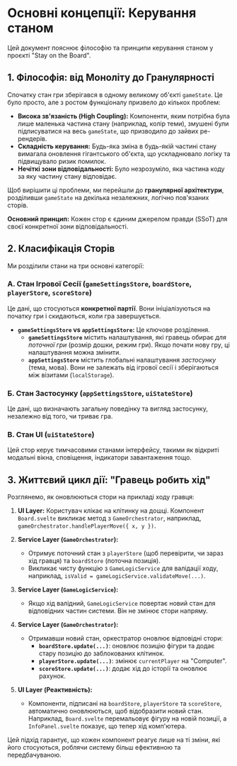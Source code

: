 # Основні концепції: Керування станом

Цей документ пояснює філософію та принципи керування станом у проєкті "Stay on the Board".

## 1. Філософія: від Моноліту до Гранулярності

Спочатку стан гри зберігався в одному великому об'єкті `gameState`. Це було просто, але з ростом функціоналу призвело до кількох проблем:

- **Висока зв'язаність (High Coupling):** Компоненти, яким потрібна була лише маленька частина стану (наприклад, колір теми), змушені були підписуватися на весь `gameState`, що призводило до зайвих ре-рендерів.
- **Складність керування:** Будь-яка зміна в будь-якій частині стану вимагала оновлення гігантського об'єкта, що ускладнювало логіку та підвищувало ризик помилок.
- **Нечіткі зони відповідальності:** Було незрозуміло, яка частина коду за яку частину стану відповідає.

Щоб вирішити ці проблеми, ми перейшли до **гранулярної архітектури**, розділивши `gameState` на декілька незалежних, логічно пов'язаних сторів.

**Основний принцип:** Кожен стор є єдиним джерелом правди (SSoT) для своєї конкретної зони відповідальності.

## 2. Класифікація Сторів

Ми розділили стани на три основні категорії:

### А. Стан Ігрової Сесії (`gameSettingsStore`, `boardStore`, `playerStore`, `scoreStore`)
Це дані, що стосуються **конкретної партії**. Вони ініціалізуються на початку гри і скидаються, коли гра завершується.

- **`gameSettingsStore` vs `appSettingsStore`:** Це ключове розділення.
    - **`gameSettingsStore`** містить налаштування, які гравець обирає *для поточної гри* (розмір дошки, режим гри). Якщо почати нову гру, ці налаштування можна змінити.
    - **`appSettingsStore`** містить глобальні налаштування *застосунку* (тема, мова). Вони не залежать від ігрової сесії і зберігаються між візитами (`localStorage`).

### Б. Стан Застосунку (`appSettingsStore`, `uiStateStore`)
Це дані, що визначають загальну поведінку та вигляд застосунку, незалежно від того, чи триває гра.

### В. Стан UI (`uiStateStore`)
Цей стор керує тимчасовими станами інтерфейсу, такими як відкриті модальні вікна, сповіщення, індикатори завантаження тощо.

## 3. Життєвий цикл дії: "Гравець робить хід"

Розглянемо, як оновлюються стори на прикладі ходу гравця:

1.  **UI Layer:** Користувач клікає на клітинку на дошці. Компонент `Board.svelte` викликає метод з `GameOrchestrator`, наприклад, `gameOrchestrator.handlePlayerMove({ x, y })`.

2.  **Service Layer (`GameOrchestrator`):**
    - Отримує поточний стан з `playerStore` (щоб перевірити, чи зараз хід гравця) та `boardStore` (поточна позиція).
    - Викликає чисту функцію з `GameLogicService` для валідації ходу, наприклад, `isValid = gameLogicService.validateMove(...)`.

3.  **Service Layer (`GameLogicService`):**
    - Якщо хід валідний, `GameLogicService` повертає новий стан для відповідних частин системи. Він не змінює стори напряму.

4.  **Service Layer (`GameOrchestrator`):**
    - Отримавши новий стан, оркестратор оновлює відповідні стори:
        - **`boardStore.update(...)`**: оновлює позицію фігури та додає стару позицію до заблокованих клітинок.
        - **`playerStore.update(...)`**: змінює `currentPlayer` на "Computer".
        - **`scoreStore.update(...)`**: додає хід до історії та оновлює рахунок.

5.  **UI Layer (Реактивність):**
    - Компоненти, підписані на `boardStore`, `playerStore` та `scoreStore`, автоматично оновлюються, щоб відобразити новий стан. Наприклад, `Board.svelte` перемальовує фігуру на новій позиції, а `InfoPanel.svelte` показує, що тепер хід комп'ютера.

Цей підхід гарантує, що кожен компонент реагує лише на ті зміни, які його стосуються, роблячи систему більш ефективною та передбачуваною.
